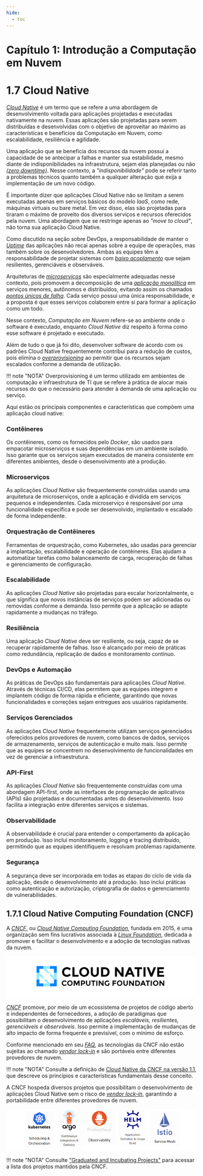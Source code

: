 ```yaml
---
hide:
  - toc
---
```


# Capítulo 1: Introdução a Computação em Nuvem

# 1.7 Cloud Native

_[Cloud Native](https://en.wikipedia.org/wiki/Cloud-native_computing)_ é um termo que se refere a uma abordagem de desenvolvimento voltada para aplicações projetadas e executadas nativamente na nuvem. Essas aplicações são projetadas para serem distribuídas e desenvolvidas com o objetivo de aproveitar ao máximo as características e benefícios da Computação em Nuvem, como escalabilidade, resiliência e agilidade.

Uma aplicação que se beneficia dos recursos da nuvem possui a capacidade de se antecipar a falhas e manter sua estabilidade, mesmo diante de indisponibilidades na infraestrutura, sejam elas planejadas ou não _[(zero downtime)](https://en.wikipedia.org/wiki/Downtime)_. Nesse contexto, a _"indisponibilidade"_ pode se referir tanto a problemas técnicos quanto também a qualquer alteração que exija a implementação de um novo código.

É importante dizer que aplicações Cloud Native não se limitam a serem executadas apenas em serviços básicos do modelo _IaaS_, como rede, máquinas virtuais ou bare metal. Em vez disso, elas são projetadas para tiraram o máximo de proveito dos diversos serviços e recursos oferecidos pela nuvem. Uma abordagem que se restringe apenas ao _"move to cloud"_, não torna sua aplicação Cloud Native.

Como discutido na seção sobre DevOps, a responsabilidade de manter o _[Uptime](https://en.wikipedia.org/wiki/Uptime)_ das aplicações não recai apenas sobre a equipe de operações, mas também sobre os desenvolvedores. Ambas as equipes têm a responsabilidade de projetar sistemas com _[baixo acoplamento](https://en.wikipedia.org/wiki/Loose_coupling)_ que sejam resilientes, gerenciáveis e observáveis.

Arquiteturas de _[microserviços](https://en.wikipedia.org/wiki/Microservices)_ são especialmente adequadas nesse contexto, pois promovem a decomposição de uma _[aplicação monolítica](https://en.wikipedia.org/wiki/Monolithic_application)_ em serviços menores, autônomos e distribuídos, evitando assim os chamados _[pontos únicos de falha](https://en.wikipedia.org/wiki/Single_point_of_failure)_. Cada serviço possui uma única responsabilidade, e a proposta é que esses serviços colaborem entre si para formar a aplicação como um todo.

Nesse contexto, _Computação em Nuvem_ refere-se ao ambiente onde o software é executado, enquanto _Cloud Native_ diz respeito à forma como esse software é projetado e executado.

Além de tudo o que já foi dito, desenvolver software de acordo com os padrões Cloud Native frequentemente contribui para a redução de custos, pois elimina o _[overprovisioning](https://en.wikipedia.org/wiki/Overprovisioning)_ ao permitir que os recursos sejam escalados conforme a demanda de utilização. 

!!! note "NOTA"
    Overprovisioning é um termo utilizado em ambientes de computação e infraestrutura de TI que se refere à prática de alocar mais recursos do que o necessário para atender à demanda de uma aplicação ou serviço.

Aqui estão os principais componentes e características que compõem uma aplicação cloud native:

### **Contêineres**

Os contêineres, como os fornecidos pelo _Docker_, são usados para empacotar microserviços e suas dependências em um ambiente isolado. Isso garante que os serviços sejam executados de maneira consistente em diferentes ambientes, desde o desenvolvimento até a produção.

### **Microserviços**

As aplicações _Cloud Native_ são frequentemente construídas usando uma arquitetura de microserviços, onde a aplicação é dividida em serviços pequenos e independentes. Cada microserviço é responsável por uma funcionalidade específica e pode ser desenvolvido, implantado e escalado de forma independente.

### **Orquestração de Contêineres**

Ferramentas de orquestração, como Kubernetes, são usadas para gerenciar a implantação, escalabilidade e operação de contêineres. Elas ajudam a automatizar tarefas como balanceamento de carga, recuperação de falhas e gerenciamento de configuração.

### **Escalabilidade**

As aplicações _Cloud Native_ são projetadas para escalar horizontalmente, o que significa que novos instâncias de serviços podem ser adicionadas ou removidas conforme a demanda. Isso permite que a aplicação se adapte rapidamente a mudanças no tráfego.

### **Resiliência**

Uma aplicação _Cloud Native_ deve ser resiliente, ou seja, capaz de se recuperar rapidamente de falhas. Isso é alcançado por meio de práticas como redundância, replicação de dados e monitoramento contínuo.

### **DevOps e Automação**

As práticas de DevOps são fundamentais para aplicações _Cloud Native_. Através de técnicas CI/CD, elas permitem que as equipes integrem e implantem código de forma rápida e eficiente, garantindo que novas funcionalidades e correções sejam entregues aos usuários rapidamente.

### **Serviços Gerenciados**

As aplicações _Cloud Native_ frequentemente utilizam serviços gerenciados oferecidos pelos provedores de nuvem, como bancos de dados, serviços de armazenamento, serviços de autenticação e muito mais. Isso permite que as equipes se concentrem no desenvolvimento de funcionalidades em vez de gerenciar a infraestrutura.

### **API-First**

As aplicações _Cloud Native_ são frequentemente construídas com uma abordagem API-first, onde as interfaces de programação de aplicativos (APIs) são projetadas e documentadas antes do desenvolvimento. Isso facilita a integração entre diferentes serviços e sistemas.

### **Observabilidade**

A observabilidade é crucial para entender o comportamento da aplicação em produção. Isso inclui monitoramento, logging e tracing distribuído, permitindo que as equipes identifiquem e resolvam problemas rapidamente.

### **Segurança**

A segurança deve ser incorporada em todas as etapas do ciclo de vida da aplicação, desde o desenvolvimento até a produção. Isso inclui práticas como autenticação e autorização, criptografia de dados e gerenciamento de vulnerabilidades.

## 1.7.1 Cloud Native Computing Foundation (CNCF)

A _[CNCF](https://www.cncf.io/)_, ou _[Cloud Native Computing Foundation](https://www.cncf.io/)_, fundada em 2015, é uma organização sem fins lucrativos associada à _[Linux Foundation](https://www.linuxfoundation.org/)_, dedicada a promover e facilitar o desenvolvimento e a adoção de tecnologias nativas da nuvem.

![alt_text](./img/cncf-logo-1.png "Cloud Native Computing Foundation")

_[CNCF](https://www.cncf.io/)_ promove, por meio de um ecossistema de projetos de código aberto e independentes de fornecedores, a adoção de paradigmas que possibilitam o desenvolvimento de aplicações _escaláveis, resilientes, gerenciáveis e observáveis_. Isso permite a implementação de mudanças de alto impacto de forma frequente e previsível, com o mínimo de esforço.

Conforme mencionado em seu _[FAQ](https://www.cncf.io/about/faq/#why-is-cncf-needed)_, as tecnologias da CNCF não estão sujeitas ao chamado _[vendor lock-in](https://en.wikipedia.org/wiki/Vendor_lock-in)_ e são portáveis entre diferentes provedores de nuvem.

!!! note "NOTA"
    Consulte a definição de [Cloud Native da CNCF na versão 1.1](https://github.com/cncf/toc/blob/main/DEFINITION.md#portugu%C3%AAs-brasileiro), que descreve os princípios e características fundamentais desse conceito.

A CNCF hospeda diversos projetos que possibilitam o desenvolvimento de aplicações Cloud Native sem o risco de _[vendor lock-in](https://en.wikipedia.org/wiki/Vendor_lock-in)_, garantindo a portabilidade entre diferentes provedores de nuvem.

![alt_text](./img/cncf-projects-logo-1.png "Projetos desenvolvidos pela CNFC")

!!! note "NOTA"
    Consulte ["Graduated and Incubating Projects"](https://www.cncf.io/projects/) para acessar a lista dos projetos mantidos pela CNCF.